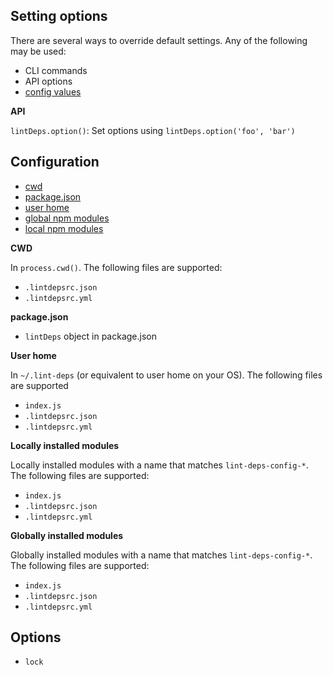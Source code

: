 
## Setting options

There are several ways to override default settings. Any of the following may be used:

- CLI commands
- API options
- [config values](#config)

**API**

`lintDeps.option()`: Set options using `lintDeps.option('foo', 'bar')`

## Configuration

- [cwd]()
- [package.json]()
- [user home]()
- [global npm modules]()
- [local npm modules]()

**CWD**

In `process.cwd()`. The following files are supported:

- `.lintdepsrc.json`
- `.lintdepsrc.yml`

**package.json**

- `lintDeps` object in package.json


**User home**

In `~/.lint-deps` (or equivalent to user home on your OS). The following files are supported

- `index.js`
- `.lintdepsrc.json`
- `.lintdepsrc.yml`

**Locally installed modules**

Locally installed modules with a name that matches `lint-deps-config-*`. The following files are supported:

- `index.js`
- `.lintdepsrc.json`
- `.lintdepsrc.yml`

**Globally installed modules**

Globally installed modules with a name that matches `lint-deps-config-*`. The following files are supported:

- `index.js`
- `.lintdepsrc.json`
- `.lintdepsrc.yml`

## Options

- `lock`
